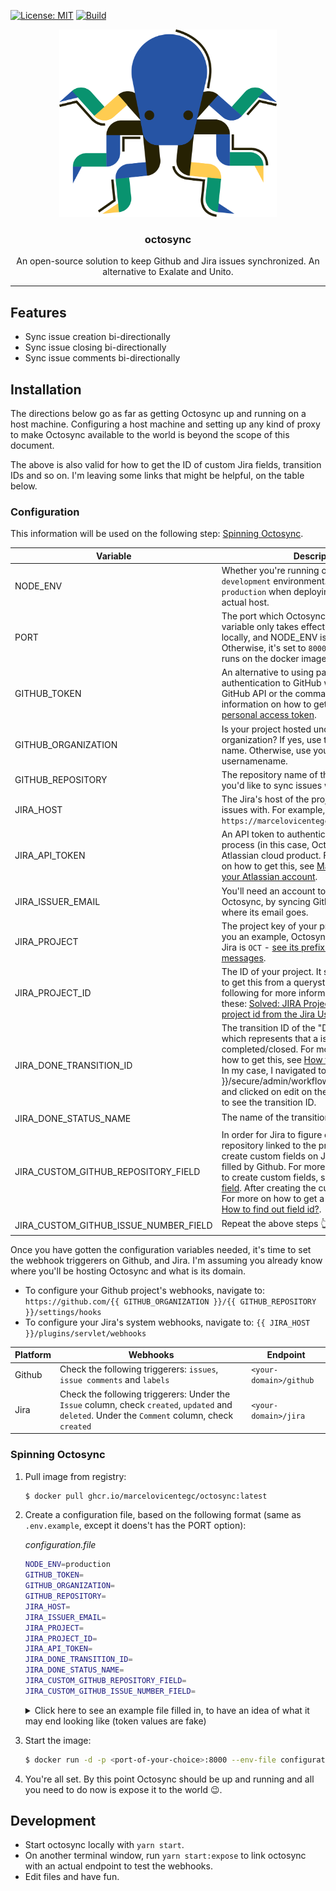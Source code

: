 [![License: MIT](https://img.shields.io/github/license/marcelovicentegc/octosync)](LICENSE)
[![Build](https://github.com/marcelovicentegc/octosync/actions/workflows/build.yml/badge.svg)](https://github.com/marcelovicentegc/octosync/actions/workflows/build.yml)

<p align="center">
  <img alt="octosync logo" src="./assets/octosync.png" height="300" />
  <h3 align="center">octosync</h3>
  <p align="center">An open-source solution to keep Github and Jira issues synchronized. An alternative to Exalate and Unito.</p>
</p>

---

## Features

- Sync issue creation bi-directionally
- Sync issue closing bi-directionally
- Sync issue comments bi-directionally

## Installation

The directions below go as far as getting Octosync up and running on a host machine. Configuring a host machine and setting up any kind of proxy to make Octosync available to the world is beyond the scope of this document.

The above is also valid for how to get the ID of custom Jira fields, transition IDs and so on. I'm leaving some links that might be helpful, on the table below.

### Configuration

This information will be used on the following step: [Spinning Octosync](#spinning-octosync).

| Variable                              | Description                                                                                                                                                                                                                                                                                                                                                                                                                                                                                                                                          | Defaults to   |
| ------------------------------------- | ---------------------------------------------------------------------------------------------------------------------------------------------------------------------------------------------------------------------------------------------------------------------------------------------------------------------------------------------------------------------------------------------------------------------------------------------------------------------------------------------------------------------------------------------------- | ------------- |
| NODE_ENV                              | Whether you're running on a `production` or `development` environment. Set this to `production` when deploying Octosync to an actual host.                                                                                                                                                                                                                                                                                                                                                                                                           | `development` |
| PORT                                  | The port which Octosync should run. This variable only takes effect when developing locally, and NODE_ENV is set to `development`. Otherwise, it's set to `8000`, which is the port it runs on the docker image.                                                                                                                                                                                                                                                                                                                                     | `8000`        |
| GITHUB_TOKEN                          | An alternative to using passwords for authentication to GitHub when using the GitHub API or the command line. For more information on how to get this, see [Creating a personal access token](https://docs.github.com/en/github/authenticating-to-github/creating-a-personal-access-token).                                                                                                                                                                                                                                                          | -             |
| GITHUB_ORGANIZATION                   | Is your project hosted under your organization? If yes, use the organization name. Otherwise, use your Github usernamename.                                                                                                                                                                                                                                                                                                                                                                                                                          | -             |
| GITHUB_REPOSITORY                     | The repository name of the repository which you'd like to sync issues with.                                                                                                                                                                                                                                                                                                                                                                                                                                                                          | -             |
| JIRA_HOST                             | The Jira's host of the project you'd like to sync issues with. For example, mine is `https://marcelovicentegc.atlassian.net/`.                                                                                                                                                                                                                                                                                                                                                                                                                       | -             |
| JIRA_API_TOKEN                        | An API token to authenticate a script or other process (in this case, Octosync) with an Atlassian cloud product. For more information on how to get this, see [Manage API tokens for your Atlassian account](https://support.atlassian.com/atlassian-account/docs/manage-api-tokens-for-your-atlassian-account/).                                                                                                                                                                                                                                    | -             |
| JIRA_ISSUER_EMAIL                     | You'll need an account to act in name of Octosync, by syncing Github events. This is where its email goes.                                                                                                                                                                                                                                                                                                                                                                                                                                           | -             |
| JIRA_PROJECT                          | The project key of your project on Jira. To give you an example, Octosync's project key on Jira is `OCT` - [see its prefix on the Github messages](https://github.com/marcelovicentegc/octosync/issues?q=is%3Aissue+is%3Aclosed).                                                                                                                                                                                                                                                                                                                    | -             |
| JIRA_PROJECT_ID                       | The ID of your project. It sucks, but you'll need to get this from a querystring on Jira. See the following for more information on how to get these: [Solved: JIRA Project ID](https://community.atlassian.com/t5/Jira-questions/JIRA-Project-ID/qaq-p/193094), [How to get project id from the Jira User Interface](https://confluence.atlassian.com/jirakb/how-to-get-project-id-from-the-jira-user-interface-827341414.html).                                                                                                                    | -             |
| JIRA_DONE_TRANSITION_ID               | The transition ID of the "Done", or the state which represents that a issue is completed/closed. For more information on how to get this, see [How to find transition ID?](https://community.atlassian.com/t5/Jira-questions/How-to-fine-transition-ID-of-JIRA/qaq-p/1207483#:~:text=Go%20to%20you%20Project%20Workflow,see%20transition%20id's%20for%20transitions.). In my case, I navigated to {{ JIRA_HOST }}/secure/admin/workflows/ListWorkflows.jspa and clicked on edit on the transition I needed to see the transition ID.                 | -             |
| JIRA_DONE_STATUS_NAME                 | The name of the transition above 👆.                                                                                                                                                                                                                                                                                                                                                                                                                                                                                                                 | -             |
| JIRA_CUSTOM_GITHUB_REPOSITORY_FIELD   | In order for Jira to figure out what is the repository linked to the project. We need to create custom fields on Jira, which will be filled by Github. For more information on how to create custom fields, see: [Create a custom field](https://support.atlassian.com/jira-cloud-administration/docs/create-a-custom-field). After creating the custom field, get its ID. For more on how to get a custom field ID, see: [How to find out field id?](https://community.atlassian.com/t5/Jira-Core-questions/How-to-find-out-field-id/qaq-p/140555). | -             |
| JIRA_CUSTOM_GITHUB_ISSUE_NUMBER_FIELD | Repeat the above steps 👆.                                                                                                                                                                                                                                                                                                                                                                                                                                                                                                                           | -             |

Once you have gotten the configuration variables needed, it's time to set the webhook triggerers on Github, and Jira. I'm assuming you already know where you'll be hosting Octosync and what is its domain.

- To configure your Github project's webhooks, navigate to: `https://github.com/{{ GITHUB_ORGANIZATION }}/{{ GITHUB_REPOSITORY }}/settings/hooks`
- To configure your Jira's system webhooks, navigate to: `{{ JIRA_HOST }}/plugins/servlet/webhooks`

| Platform | Webhooks                                                                                                                                        | Endpoint               |
| -------- | ----------------------------------------------------------------------------------------------------------------------------------------------- | ---------------------- |
| Github   | Check the following triggerers: `issues`, `issue comments` and `labels`                                                                         | `<your-domain>/github` |
| Jira     | Check the following triggerers: Under the `Issue` column, check `created`, `updated` and `deleted`. Under the `Comment` column, check `created` | `<your-domain>/jira`   |

### Spinning Octosync

1.  Pull image from registry:
    ```bash
    $ docker pull ghcr.io/marcelovicentegc/octosync:latest
    ```
2.  Create a configuration file, based on the following format (same as `.env.example`, except it doens't has the PORT option):

    _configuration.file_

    ```bash
    NODE_ENV=production
    GITHUB_TOKEN=
    GITHUB_ORGANIZATION=
    GITHUB_REPOSITORY=
    JIRA_HOST=
    JIRA_ISSUER_EMAIL=
    JIRA_PROJECT=
    JIRA_PROJECT_ID=
    JIRA_API_TOKEN=
    JIRA_DONE_TRANSITION_ID=
    JIRA_DONE_STATUS_NAME=
    JIRA_CUSTOM_GITHUB_REPOSITORY_FIELD=
    JIRA_CUSTOM_GITHUB_ISSUE_NUMBER_FIELD=
    ```

      <details>
      <summary>Click here to see an example file filled in, to have an idea of what it may end looking like (token values are fake)</summary>

          NODE_ENV=production
          GITHUB_TOKEN=ZmFrZURhdGE
          GITHUB_ORGANIZATION=marcelovicentegc
          GITHUB_REPOSITORY=octosync
          JIRA_HOST=https://marcelovicentegc.atlassian.net
          JIRA_ISSUER_EMAIL=marcelovicentegc@pm.me
          JIRA_PROJECT=OCT
          JIRA_PROJECT_ID=10043
          JIRA_API_TOKEN=bW9yZUZha2VEYXRh
          JIRA_DONE_TRANSITION_ID=44
          JIRA_DONE_STATUS_NAME=Done
          JIRA_CUSTOM_GITHUB_REPOSITORY_FIELD=10035
          JIRA_CUSTOM_GITHUB_ISSUE_NUMBER_FIELD=10036

      </details>

3.  Start the image:
    ```bash
    $ docker run -d -p <port-of-your-choice>:8000 --env-file configuration.file ghcr.io/marcelovicentegc/octosync
    ```
4.  You're all set. By this point Octosync should be up and running and all you need to do now is expose it to the world 😉.

## Development

- Start octosync locally with `yarn start`.
- On another terminal window, run `yarn start:expose` to link octosync with an actual endpoint to test the webhooks.
- Edit files and have fun.
